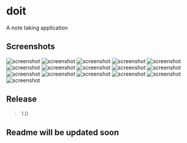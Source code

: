 # doit

A note taking application

## Screenshots

![screenshot](https://raw.githubusercontent.com/Shetty073/doit-notes-and-todolist-app/master/screenshots/0.png)
![screenshot](https://raw.githubusercontent.com/Shetty073/doit-notes-and-todolist-app/master/screenshots/1.png)
![screenshot](https://raw.githubusercontent.com/Shetty073/doit-notes-and-todolist-app/master/screenshots/2.png)
![screenshot](https://raw.githubusercontent.com/Shetty073/doit-notes-and-todolist-app/master/screenshots/3.png)
![screenshot](https://raw.githubusercontent.com/Shetty073/doit-notes-and-todolist-app/master/screenshots/4.png)
![screenshot](https://raw.githubusercontent.com/Shetty073/doit-notes-and-todolist-app/master/screenshots/5.png)
![screenshot](https://raw.githubusercontent.com/Shetty073/doit-notes-and-todolist-app/master/screenshots/6.png)
![screenshot](https://raw.githubusercontent.com/Shetty073/doit-notes-and-todolist-app/master/screenshots/7.png)
![screenshot](https://raw.githubusercontent.com/Shetty073/doit-notes-and-todolist-app/master/screenshots/8.png)
![screenshot](https://raw.githubusercontent.com/Shetty073/doit-notes-and-todolist-app/master/screenshots/9.png)
![screenshot](https://raw.githubusercontent.com/Shetty073/doit-notes-and-todolist-app/master/screenshots/10.png)
![screenshot](https://raw.githubusercontent.com/Shetty073/doit-notes-and-todolist-app/master/screenshots/11.png)
![screenshot](https://raw.githubusercontent.com/Shetty073/doit-notes-and-todolist-app/master/screenshots/12.png)
![screenshot](https://raw.githubusercontent.com/Shetty073/doit-notes-and-todolist-app/master/screenshots/13.png)
![screenshot](https://raw.githubusercontent.com/Shetty073/doit-notes-and-todolist-app/master/screenshots/14.png)
![screenshot](https://raw.githubusercontent.com/Shetty073/doit-notes-and-todolist-app/master/screenshots/15.png)

## Release

> 1.0

## Readme will be updated soon
